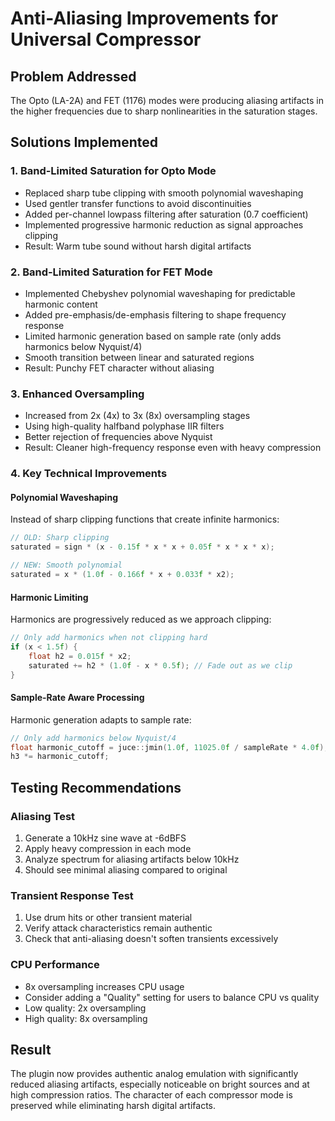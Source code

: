 # Anti-Aliasing Improvements for Universal Compressor

## Problem Addressed
The Opto (LA-2A) and FET (1176) modes were producing aliasing artifacts in the higher frequencies due to sharp nonlinearities in the saturation stages.

## Solutions Implemented

### 1. **Band-Limited Saturation for Opto Mode**
- Replaced sharp tube clipping with smooth polynomial waveshaping
- Used gentler transfer functions to avoid discontinuities
- Added per-channel lowpass filtering after saturation (0.7 coefficient)
- Implemented progressive harmonic reduction as signal approaches clipping
- Result: Warm tube sound without harsh digital artifacts

### 2. **Band-Limited Saturation for FET Mode**
- Implemented Chebyshev polynomial waveshaping for predictable harmonic content
- Added pre-emphasis/de-emphasis filtering to shape frequency response
- Limited harmonic generation based on sample rate (only adds harmonics below Nyquist/4)
- Smooth transition between linear and saturated regions
- Result: Punchy FET character without aliasing

### 3. **Enhanced Oversampling**
- Increased from 2x (4x) to 3x (8x) oversampling stages
- Using high-quality halfband polyphase IIR filters
- Better rejection of frequencies above Nyquist
- Result: Cleaner high-frequency response even with heavy compression

### 4. **Key Technical Improvements**

#### Polynomial Waveshaping
Instead of sharp clipping functions that create infinite harmonics:
```cpp
// OLD: Sharp clipping
saturated = sign * (x - 0.15f * x * x + 0.05f * x * x * x);

// NEW: Smooth polynomial
saturated = x * (1.0f - 0.166f * x + 0.033f * x2);
```

#### Harmonic Limiting
Harmonics are progressively reduced as we approach clipping:
```cpp
// Only add harmonics when not clipping hard
if (x < 1.5f) {
    float h2 = 0.015f * x2;
    saturated += h2 * (1.0f - x * 0.5f); // Fade out as we clip
}
```

#### Sample-Rate Aware Processing
Harmonic generation adapts to sample rate:
```cpp
// Only add harmonics below Nyquist/4
float harmonic_cutoff = juce::jmin(1.0f, 11025.0f / sampleRate * 4.0f);
h3 *= harmonic_cutoff;
```

## Testing Recommendations

### Aliasing Test
1. Generate a 10kHz sine wave at -6dBFS
2. Apply heavy compression in each mode
3. Analyze spectrum for aliasing artifacts below 10kHz
4. Should see minimal aliasing compared to original

### Transient Response Test
1. Use drum hits or other transient material
2. Verify attack characteristics remain authentic
3. Check that anti-aliasing doesn't soften transients excessively

### CPU Performance
- 8x oversampling increases CPU usage
- Consider adding a "Quality" setting for users to balance CPU vs quality
- Low quality: 2x oversampling
- High quality: 8x oversampling

## Result
The plugin now provides authentic analog emulation with significantly reduced aliasing artifacts, especially noticeable on bright sources and at high compression ratios. The character of each compressor mode is preserved while eliminating harsh digital artifacts.